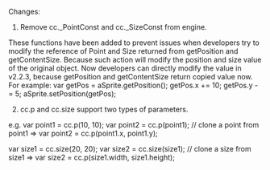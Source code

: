 Changes:

1. Remove cc._PointConst and cc._SizeConst from engine.

These functions have been added to prevent issues when developers try to modify the reference of Point and Size returned from getPosition and getContentSize. Because such action will modify the position and size value of the original object.
Now developers can directly modify the value in v2.2.3, because getPosition and getContentSize return copied value now. For example:
	var getPos = aSprite.getPosition();
	getPos.x += 10;
	getPos.y -= 5;
	aSprite.setPosition(getPos);  

2. cc.p and cc.size support two types of parameters.

e.g.
  var point1 = cc.p(10, 10);
  var point2 = cc.p(point1);			// clone a point from point1 => var point2 = cc.p(point1.x, point1.y);

  var size1 = cc.size(20, 20);
  var size2 = cc.size(size1);			// clone a size from size1 => var size2 = cc.p(size1.width, size1.height);